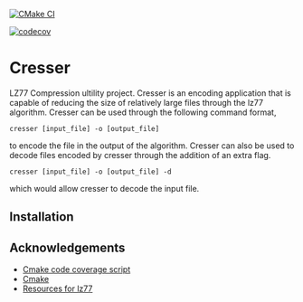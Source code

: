 [![CMake CI](https://github.com/Gabau/cresser-private/actions/workflows/cmake.yml/badge.svg)](https://github.com/Gabau/cresser-private/actions/workflows/cmake.yml)

[![codecov](https://codecov.io/gh/Gabau/cresser/branch/master/graph/badge.svg?token=QIYON33EEB)](https://codecov.io/gh/Gabau/cresser)

# Cresser

LZ77 Compression ultility project. Cresser is an encoding application that is capable
of reducing the size of relatively large files through the lz77 algorithm. 
Cresser can be used through the following command format,

```
cresser [input_file] -o [output_file]
```
to encode the file in the output of the algorithm. Cresser can also be used to 
decode files encoded by cresser through the addition of an extra flag.

```
cresser [input_file] -o [output_file] -d
```
which would allow cresser to decode the input file.

## Installation



## Acknowledgements

 * [Cmake code coverage script](https://github.com/bilke/cmake-modules/blob/master/CodeCoverage.cmake)
 * [Cmake](https://cmake.org/)
 * [Resources for lz77](https://en.wikipedia.org/wiki/LZ77_and_LZ78)



